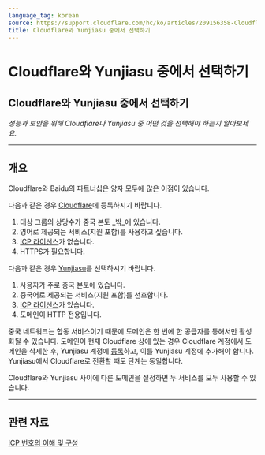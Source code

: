 ```yaml
---
language_tag: korean
source: https://support.cloudflare.com/hc/ko/articles/209156358-Cloudflare%EC%99%80-Yunjiasu-%EC%A4%91%EC%97%90%EC%84%9C-%EC%84%A0%ED%83%9D%ED%95%98%EA%B8%B0
title: Cloudflare와 Yunjiasu 중에서 선택하기
---
```


# Cloudflare와 Yunjiasu 중에서 선택하기

## Cloudflare와 Yunjiasu 중에서 선택하기

_성능과 보안을 위해 Cloudflare나 Yunjiasu 중 어떤 것을 선택해야 하는지 알아보세요._

___

## 개요

Cloudflare와 Baidu의 파트너십은 양자 모두에 많은 이점이 있습니다.

다음과 같은 경우 [Cloudflare](https://www.cloudflare.com/plans)에 등록하시기 바랍니다.

1.  대상 그룹의 상당수가 중국 본토 _밖_에 있습니다.
2.  영어로 제공되는 서비스(지원 포함)를 사용하고 싶습니다.
3.  [ICP 라이선스](https://support.cloudflare.com/hc/ko/articles/209714777-ICP-FAQ)가 없습니다.
4.  HTTPS가 필요합니다.

다음과 같은 경우 [Yunjiasu](http://su.baidu.com/)를 선택하시기 바랍니다.

1.  사용자가 주로 중국 본토에 있습니다.
2.  중국어로 제공되는 서비스(지원 포함)를 선호합니다.
3.  [ICP 라이선스](https://support.cloudflare.com/hc/ko/articles/209714777-ICP-FAQ)가 있습니다.
4.  도메인이 HTTP 전용입니다.

중국 네트워크는 합동 서비스이기 때문에 도메인은 한 번에 한 공급자를 통해서만 활성화될 수 있습니다. 도메인이 현재 Cloudflare 상에 있는 경우 Cloudflare 계정에서 도메인을 삭제한 후, Yunjiasu 계정에 [등록](http://su.baidu.com/)하고, 이를 Yunjiasu 계정에 추가해야 합니다. Yunjiasu에서 Cloudflare로 전환할 때도 단계는 동일합니다.

Cloudflare와 Yunjiasu 사이에 다른 도메인을 설정하면 두 서비스를 모두 사용할 수 있습니다.

___

## 관련 자료

[ICP 번호의 이해 및 구성](https://support.cloudflare.com/hc/articles/209714777)
